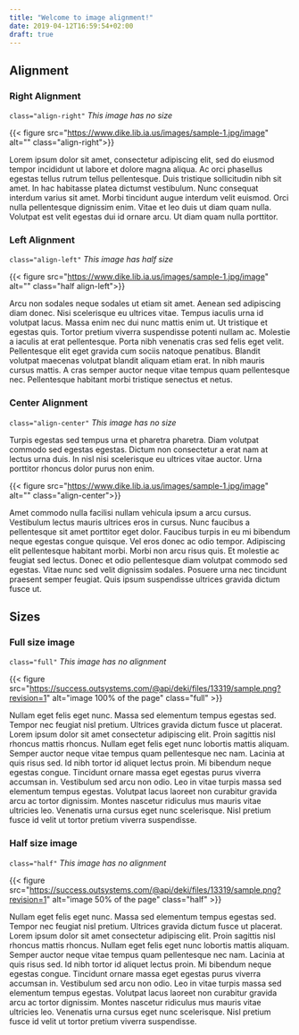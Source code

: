 ```yaml
---
title: "Welcome to image alignment!"
date: 2019-04-12T16:59:54+02:00
draft: true
---
```


## Alignment

### Right Alignment 

`class="align-right"` *This image has no size*

{{< figure src="https://www.dike.lib.ia.us/images/sample-1.jpg/image" alt="" class="align-right">}}

Lorem ipsum dolor sit amet, consectetur adipiscing elit, sed do eiusmod tempor incididunt ut labore et dolore magna aliqua. Ac orci phasellus egestas tellus rutrum tellus pellentesque. Duis tristique sollicitudin nibh sit amet. In hac habitasse platea dictumst vestibulum. Nunc consequat interdum varius sit amet. Morbi tincidunt augue interdum velit euismod. Orci nulla pellentesque dignissim enim. Vitae et leo duis ut diam quam nulla. Volutpat est velit egestas dui id ornare arcu. Ut diam quam nulla porttitor.

### Left Alignment

`class="align-left"` *This image has half size*

{{< figure src="https://www.dike.lib.ia.us/images/sample-1.jpg/image" alt="" class="half align-left">}}

Arcu non sodales neque sodales ut etiam sit amet. Aenean sed adipiscing diam donec. Nisi scelerisque eu ultrices vitae. Tempus iaculis urna id volutpat lacus. Massa enim nec dui nunc mattis enim ut. Ut tristique et egestas quis. Tortor pretium viverra suspendisse potenti nullam ac. Molestie a iaculis at erat pellentesque. Porta nibh venenatis cras sed felis eget velit. Pellentesque elit eget gravida cum sociis natoque penatibus. Blandit volutpat maecenas volutpat blandit aliquam etiam erat. In nibh mauris cursus mattis. A cras semper auctor neque vitae tempus quam pellentesque nec. Pellentesque habitant morbi tristique senectus et netus.

### Center Alignment

`class="align-center"` *This image has no size*

Turpis egestas sed tempus urna et pharetra pharetra. Diam volutpat commodo sed egestas egestas. Dictum non consectetur a erat nam at lectus urna duis. In nisl nisi scelerisque eu ultrices vitae auctor. Urna porttitor rhoncus dolor purus non enim.

{{< figure src="https://www.dike.lib.ia.us/images/sample-1.jpg/image" alt="" class="align-center">}}

Amet commodo nulla facilisi nullam vehicula ipsum a arcu cursus. Vestibulum lectus mauris ultrices eros in cursus. Nunc faucibus a pellentesque sit amet porttitor eget dolor. Faucibus turpis in eu mi bibendum neque egestas congue quisque. Vel eros donec ac odio tempor. Adipiscing elit pellentesque habitant morbi. Morbi non arcu risus quis. Et molestie ac feugiat sed lectus. Donec et odio pellentesque diam volutpat commodo sed egestas. Vitae nunc sed velit dignissim sodales. Posuere urna nec tincidunt praesent semper feugiat. Quis ipsum suspendisse ultrices gravida dictum fusce ut.

## Sizes

### Full size image

`class="full"` *This image has no alignment*

{{< figure src="https://success.outsystems.com/@api/deki/files/13319/sample.png?revision=1" alt="image 100% of the page" class="full" >}}

Nullam eget felis eget nunc. Massa sed elementum tempus egestas sed. Tempor nec feugiat nisl pretium. Ultrices gravida dictum fusce ut placerat. Lorem ipsum dolor sit amet consectetur adipiscing elit. Proin sagittis nisl rhoncus mattis rhoncus. Nullam eget felis eget nunc lobortis mattis aliquam. Semper auctor neque vitae tempus quam pellentesque nec nam. Lacinia at quis risus sed. Id nibh tortor id aliquet lectus proin. Mi bibendum neque egestas congue. Tincidunt ornare massa eget egestas purus viverra accumsan in. Vestibulum sed arcu non odio. Leo in vitae turpis massa sed elementum tempus egestas. Volutpat lacus laoreet non curabitur gravida arcu ac tortor dignissim. Montes nascetur ridiculus mus mauris vitae ultricies leo. Venenatis urna cursus eget nunc scelerisque. Nisl pretium fusce id velit ut tortor pretium viverra suspendisse.

### Half size image

`class="half"` *This image has no alignment*

{{< figure src="https://success.outsystems.com/@api/deki/files/13319/sample.png?revision=1" alt="image 50% of the page" class="half" >}}

Nullam eget felis eget nunc. Massa sed elementum tempus egestas sed. Tempor nec feugiat nisl pretium. Ultrices gravida dictum fusce ut placerat. Lorem ipsum dolor sit amet consectetur adipiscing elit. Proin sagittis nisl rhoncus mattis rhoncus. Nullam eget felis eget nunc lobortis mattis aliquam. Semper auctor neque vitae tempus quam pellentesque nec nam. Lacinia at quis risus sed. Id nibh tortor id aliquet lectus proin. Mi bibendum neque egestas congue. Tincidunt ornare massa eget egestas purus viverra accumsan in. Vestibulum sed arcu non odio. Leo in vitae turpis massa sed elementum tempus egestas. Volutpat lacus laoreet non curabitur gravida arcu ac tortor dignissim. Montes nascetur ridiculus mus mauris vitae ultricies leo. Venenatis urna cursus eget nunc scelerisque. Nisl pretium fusce id velit ut tortor pretium viverra suspendisse.








